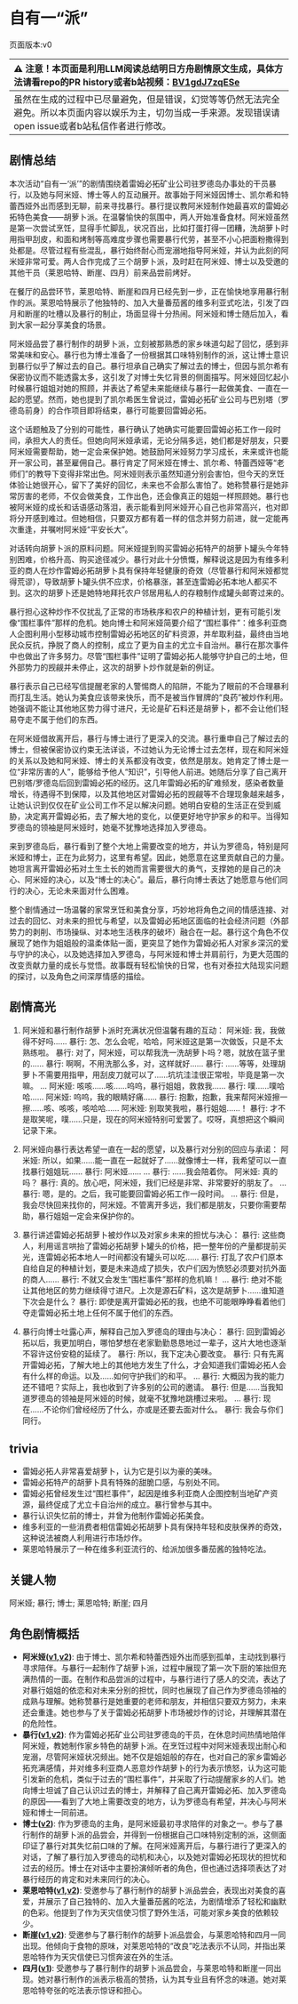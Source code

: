 # 自有一“派”
页面版本:v0
 

| :warning: 注意！本页面是利用LLM阅读总结明日方舟剧情原文生成，具体方法请看repo的PR history或者b站视频：[BV1gdJ7zqESe](https://www.bilibili.com/video/BV1gdJ7zqESe/)         |
|:----------------------------|
| 虽然在生成的过程中已尽量避免，但是错误，幻觉等等仍然无法完全避免。所以本页面内容以娱乐为主，切勿当成一手来源。发现错误请open issue或者b站私信作者进行修改。|



## 剧情总结
本次活动“自有一‘派’”的剧情围绕着雷姆必拓矿业公司驻罗德岛办事处的干员暴行，以及她与阿米娅、博士等人的互动展开。故事始于阿米娅因博士、凯尔希和特蕾西娅外出而感到无聊，前来寻找暴行。暴行提议教阿米娅制作她最喜欢的雷姆必拓特色美食——胡萝卜派。在温馨愉快的氛围中，两人开始准备食材。阿米娅虽然是第一次尝试烹饪，显得手忙脚乱，状况百出，比如打蛋打得一团糟，洗胡萝卜时用指甲刮皮，和面和烤制等高难度步骤也需要暴行代劳，甚至不小心把面粉撒得到处都是。尽管过程有些混乱，暴行始终耐心而宠溺地指导阿米娅，并认为此刻的阿米娅非常可爱。两人合作完成了三个胡萝卜派，及时赶在阿米娅、博士以及受邀的其他干员（莱恩哈特、断崖、四月）前来品尝前烤好。

在餐厅的品尝环节，莱恩哈特、断崖和四月已经先到一步，正在愉快地享用暴行制作的派。莱恩哈特展示了他独特的、加入大量番茄酱的维多利亚式吃法，引发了四月和断崖的吐槽以及暴行的制止，场面显得十分热闹。阿米娅和博士随后加入，看到大家一起分享美食的场景。

阿米娅品尝了暴行制作的胡萝卜派，立刻被那熟悉的家乡味道勾起了回忆，感到非常美味和安心。暴行也为博士准备了一份根据其口味特别制作的派，这让博士意识到暴行似乎了解过去的自己。暴行坦承自己确实了解过去的博士，但因与凯尔希有保密协议而不能透露太多，这引发了对博士失忆背景的侧面描写。阿米娅回忆起小时候暴行姐姐对她的照顾，并表达了希望未来能继续与暴行一起做美食、一直在一起的愿望。然而，她也提到了凯尔希医生曾说过，雷姆必拓矿业公司与巴别塔（罗德岛前身）的合作项目即将结束，暴行可能要回雷姆必拓。

这个话题触及了分别的可能性，暴行确认了她确实可能要回雷姆必拓工作一段时间，承担大人的责任。但她向阿米娅承诺，无论分隔多远，她们都是好朋友，只要阿米娅需要帮助，她一定会来保护她。她鼓励阿米娅努力学习成长，未来或许也能开一家公司，甚至雇佣自己。暴行肯定了阿米娅在博士、凯尔希、特蕾西娅等“老师们”的教导下变得非常出色。阿米娅则表示虽然知道分别会害怕，但今天的烹饪体验让她很开心，留下了美好的回忆，未来也不会那么害怕了。她称赞暴行是她非常厉害的老师，不仅会做美食，工作出色，还会像真正的姐姐一样照顾她。暴行也被阿米娅的成长和话语感动落泪，表示能看到阿米娅开心自己也非常高兴，也对即将分开感到难过。但她相信，只要双方都有着一样的信念并努力前进，就一定能再次重逢，并嘱咐阿米娅“平安长大”。

对话转向胡萝卜派的原料问题。阿米娅提到购买雷姆必拓特产的胡萝卜罐头今年特别困难，价格升高、购买途径减少。暴行对此十分愤慨，解释说这是因为有维多利亚的商人在炒作雷姆必拓胡萝卜具有保持年轻健康的奇效（尽管暴行和阿米娅都觉得荒谬），导致胡萝卜罐头供不应求，价格暴涨，甚至连雷姆必拓本地人都买不到。这次的胡萝卜还是她特地拜托农户邻居用私人的存粮制作成罐头邮寄过来的。

暴行担心这种炒作不仅扰乱了正常的市场秩序和农户的种植计划，更有可能引发像“围栏事件”那样的危机。她向博士和阿米娅简要介绍了“围栏事件”：维多利亚商人企图利用小型移动城市控制雷姆必拓地区的矿料资源，并牟取利益，最终由当地民众反抗，挣脱了商人的控制，成立了更为自主的尤立卡自治州。暴行在那次事件中也做出了许多努力。尽管“围栏事件”证明了雷姆必拓人能够守护自己的土地，但外部势力的觊觎并未停止，这次的胡萝卜炒作就是新的例证。

暴行表示自己已经写信提醒老家的人警惕商人的陷阱，不能为了眼前的不合理暴利而打乱生活。她认为美食应该带来快乐，而不是被当作冒牌的“良药”被炒作利用。她强调不能让其他地区势力得寸进尺，无论是矿石料还是胡萝卜，都不会让他们轻易夺走不属于他们的东西。

在阿米娅借故离开后，暴行与博士进行了更深入的交流。暴行重申自己了解过去的博士，但被保密协议约束无法详谈，不过她认为无论博士过去怎样，现在和阿米娅的关系以及她和阿米娅、博士的关系都没有改变，依然是朋友。她肯定了博士是一位“非常厉害的人”，能够给予他人“知识”，引导他人前进。她随后分享了自己离开巴别塔/罗德岛后回到雷姆必拓的经历。这几年雷姆必拓的矿难频发，感染者数量增长，待遇得不到保障，以及其他地区对雷姆必拓的觊觎等不合理现象越来越多，让她认识到仅仅在矿业公司工作不足以解决问题。她明白安稳的生活正在受到威胁，决定离开雷姆必拓，去了解大地的变化，以便更好地守护家乡的和平。当得知罗德岛的领袖是阿米娅时，她毫不犹豫地选择加入罗德岛。

来到罗德岛后，暴行看到了整个大地上需要改变的地方，并认为罗德岛，特别是阿米娅和博士，正在为此努力，这里有希望。因此，她愿意在这里贡献自己的力量。她坦言离开雷姆必拓对土生土长的她而言需要很大的勇气，支撑她的是自己的决心、阿米娅的决心，以及“博士的决心”。最后，暴行向博士表达了她愿意与他们同行的决心，无论未来面对什么困难。

整个剧情通过一场温馨的家常烹饪和美食分享，巧妙地将角色之间的情感连接、对过去的回忆、对未来的担忧与希望，以及雷姆必拓地区面临的社会经济问题（外部势力的剥削、市场操纵、对本地生活秩序的破坏）融合在一起。暴行这个角色不仅展现了她作为姐姐般的温柔体贴一面，更突显了她作为雷姆必拓人对家乡深沉的爱与守护的决心，以及她选择加入罗德岛，与阿米娅和博士并肩前行，为更大范围的改变贡献力量的成长与觉悟。故事既有轻松愉快的日常，也有对泰拉大陆现实问题的探讨，以及角色之间深厚情感的描绘。
## 剧情高光
1. 阿米娅和暴行制作胡萝卜派时充满状况但温馨有趣的互动：
阿米娅: 我，我做得不好吗......
暴行: 怎、怎么会呢，哈哈，阿米娅这是第一次做饭，只是不太熟练啦。
暴行: 对了，阿米娅，可以帮我洗一洗胡萝卜吗？嗯，就放在篮子里的......
暴行: 啊啊，不用洗那么多，对，这样就好......
暴行: ......等等，处理胡萝卜不需要用指甲，用刮皮刀就可以了......坑坑洼洼很正常啦，毕竟是第一次嘛。
...
阿米娅: 咳咳......咳......呜呜，暴行姐姐，救救我......
暴行: 噗......噗哈哈......
阿米娅: 呜呜，我的眼睛好痛......
暴行: 抱歉，抱歉，我来帮阿米娅擦一擦......咳、咳咳，咳哈哈......
阿米娅: 别取笑我啦，暴行姐姐......！
暴行: 才不是取笑呢，噗......只是，现在的阿米娅特别可爱罢了。哎呀，真想把这个瞬间记录下来。

2. 阿米娅向暴行表达希望一直在一起的愿望，以及暴行对分别的回应与承诺：
阿米娅: 所以，如果......能一直在一起就好了......就像博士一样，我希望可以一直找暴行姐姐玩......
暴行: 阿米娅......
...
暴行: ......我会陪着你。
阿米娅: 真的吗？
暴行: 真的。放心吧，阿米娅，我们已经是非常、非常要好的朋友了。
...
暴行: 嗯，是的。之后，我可能要回雷姆必拓工作一段时间。
...
暴行: 但是，我会尽快回来找你的，阿米娅。不管离开多远，我们都是朋友，只要你需要帮助，暴行姐姐一定会来保护你的。

3. 暴行讲述雷姆必拓胡萝卜被炒作以及对家乡未来的担忧与决心：
暴行: 这些商人，利用谣言哄抬了雷姆必拓胡萝卜罐头的价格，把一整年份的产量都提前买光，连雷姆必拓本地人一时间都没有罐头可以吃......
暴行: 打乱了农户们原本自给自足的种植计划，要是未来造成了损失，农户们因为愤怒必须要对抗外面的商人......
暴行: 不就又会发生“围栏事件”那样的危机嘛！
...
暴行: 绝对不能让其他地区的势力继续得寸进尺。上次是源石矿料，这次是胡萝卜......谁知道下次会是什么？
暴行: 即使是离开雷姆必拓的我，也绝不可能眼睁睁看着他们夺走雷姆必拓土地上任何不属于他们的东西。

4. 暴行向博士吐露心声，解释自己加入罗德岛的理由与决心：
暴行: 回到雷姆必拓以后，我更加明白，哪怕梦想在老家勤勤恳恳地过一辈子，这片大地也逐渐不容许这份安稳的延续了。
暴行: 所以，我下定决心要改变。
暴行: 只有先离开雷姆必拓，了解大地上的其他地方发生了什么，才会知道我们雷姆必拓人会有什么样的命运。以及......如何守护我们的和平。
...
暴行: 大概因为我的能力还不错吧？实际上，我也收到了许多别的公司的邀请。
暴行: 但是......当我知道罗德岛的领袖是阿米娅的时候，就毫不犹豫地跳槽过来啦。
...
暴行: 现在......不论你们曾经经历了什么，亦或是还要去面对什么。
暴行: 我会与你们同行。
## trivia
- 雷姆必拓人非常喜爱胡萝卜，认为它是引以为豪的美味。
- 雷姆必拓特产的胡萝卜具有特殊的甜脆口感，与别处不同。
- 雷姆必拓曾经发生过“围栏事件”，起因是维多利亚商人企图控制当地矿产资源，最终促成了尤立卡自治州的成立。暴行曾参与其中。
- 暴行认识失忆前的博士，并曾为他制作雷姆必拓美食。
- 维多利亚的一些消费者相信雷姆必拓胡萝卜具有保持年轻和皮肤保养的奇效，这种说法被商人利用进行市场炒作。
- 莱恩哈特展示了一种在维多利亚流行的、给派加很多番茄酱的独特吃法。
## 关键人物
阿米娅; 暴行; 博士; 莱恩哈特; 断崖; 四月
## 角色剧情概括
-   **阿米娅([v1](../chars/char_002_amiya.md),[v2](../char_v3/char_002_amiya.md))**: 由于博士、凯尔希和特蕾西娅外出而感到孤单，主动找到暴行寻求陪伴。与暴行一起制作了胡萝卜派，过程中展现了第一次下厨的笨拙但充满热情的一面。在制作和品尝派的过程中，与暴行进行了感人的交流，表达了对暴行姐姐的依恋和对未来分别的担忧，同时也展现了自己作为罗德岛领袖的成熟与理解。她称赞暴行是她重要的老师和朋友，并相信只要双方努力，未来还会重逢。她也参与了关于雷姆必拓胡萝卜市场被炒作的讨论，并理解其潜在的危险性。
-   **暴行([v1](../chars/char_230_savage.md),[v2](../char_v3/char_230_savage.md))**: 作为雷姆必拓矿业公司驻罗德岛的干员，在休息时间热情地陪伴阿米娅，教她制作家乡特色的胡萝卜派。在烹饪过程中对阿米娅表现出耐心和宠溺，尽管阿米娅状况频出。她不仅是姐姐般的存在，也对自己的家乡雷姆必拓充满感情，并对维多利亚商人恶意炒作胡萝卜的行为表示愤怒，认为这可能引发新的危机，类似于过去的“围栏事件”，并采取了行动提醒家乡的人们。她向博士坦诚了自己认识过去的博士，并解释了自己离开雷姆必拓、加入罗德岛的原因——看到了大地上需要改变的地方，认为罗德岛有希望，并决心与阿米娅和博士一同前进。
-   **博士([v2](../char_v3/extended_char_bo_shi.md))**: 作为罗德岛的主角，是阿米娅最初寻求陪伴的对象之一。参与了暴行制作的胡萝卜派的品尝会，并得到一份根据自己口味特别定制的派，这侧面印证了暴行对其失忆前口味的了解。在阿米娅离开后，与暴行进行了更深入的对话，了解了暴行加入罗德岛的动机和决心，以及她对雷姆必拓现状的担忧和过去的经历。博士在对话中主要扮演倾听者的角色，但也通过选择项表达了对暴行经历的肯定和对未来同行的决心。
-   **莱恩哈特([v1](../chars/char_373_lionhd.md),[v2](../char_v3/char_373_lionhd.md))**: 受邀参与了暴行制作的胡萝卜派品尝会，表现出对美食的喜爱，并展示了自己独特的、加入大量番茄酱的吃法，为剧情增添了轻松和幽默的色彩。他提到了作为天灾信使习惯了野外生活，可能对家乡美食的依赖较少。
-   **断崖([v1](../chars/char_294_ayer.md),[v2](../char_v3/char_294_ayer.md))**: 受邀参与了暴行制作的胡萝卜派品尝会，与莱恩哈特和四月一同出现。他倾向于食物的原味，对莱恩哈特的“改良”吃法表示不认同，并指出莱恩哈特作为天灾信使已习惯奔波在外的生活。
-   **四月([v1](../chars/char_365_aprl.md))**: 受邀参与了暴行制作的胡萝卜派品尝会，与莱恩哈特和断崖一同出现。她对暴行制作的派表示极高的赞扬，认为其专业且有怀念的味道。她对莱恩哈特夸张的吃法表示惊讶和担心。